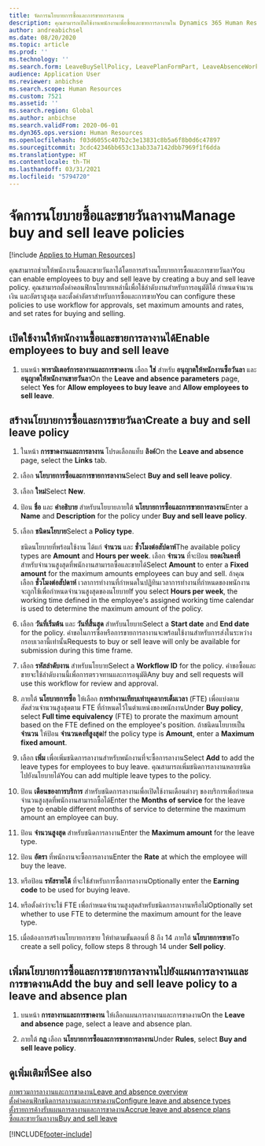 ```yaml
---
title: จัดการนโยบายการซื้อและการขายการลางาน
description: คุณสามารถเปิดใช้งานพนักงานเพื่อซื้อและขายการลางานใน Dynamics 365 Human Resources
author: andreabichsel
ms.date: 08/20/2020
ms.topic: article
ms.prod: ''
ms.technology: ''
ms.search.form: LeaveBuySellPolicy, LeavePlanFormPart, LeaveAbsenceWorkspace
audience: Application User
ms.reviewer: anbichse
ms.search.scope: Human Resources
ms.custom: 7521
ms.assetid: ''
ms.search.region: Global
ms.author: anbichse
ms.search.validFrom: 2020-06-01
ms.dyn365.ops.version: Human Resources
ms.openlocfilehash: f03d6055c407b2c3e13831c8b5a6f8b0d6c47897
ms.sourcegitcommit: 3cdc42346bb653c13ab33a7142dbb7969f1f6dda
ms.translationtype: HT
ms.contentlocale: th-TH
ms.lasthandoff: 03/31/2021
ms.locfileid: "5794720"
---
```

# <a name="manage-buy-and-sell-leave-policies"></a><span data-ttu-id="5d74b-103">จัดการนโยบายซื้อและขายวันลางาน</span><span class="sxs-lookup"><span data-stu-id="5d74b-103">Manage buy and sell leave policies</span></span>

[!include [Applies to Human Resources](../includes/applies-to-hr.md)]

<span data-ttu-id="5d74b-104">คุณสามารถช่วยให้พนักงานซื้อและขายวันลาได้โดยการสร้างนโยบายการซื้อและการขายวันลา</span><span class="sxs-lookup"><span data-stu-id="5d74b-104">You can enable employees to buy and sell leave by creating a buy and sell leave policy.</span></span> <span data-ttu-id="5d74b-105">คุณสามารถตั้งค่าคอนฟิกนโยบายเหล่านี้เพื่อใช้ลำดับงานสำหรับการอนุมัติได้ กำหนดจำนวนเงิน และอัตราสูงสุด และตั้งค่าอัตราสำหรับการซื้อและการขาย</span><span class="sxs-lookup"><span data-stu-id="5d74b-105">You can configure these policies to use workflow for approvals, set maximum amounts and rates, and set rates for buying and selling.</span></span> 

## <a name="enable-employees-to-buy-and-sell-leave"></a><span data-ttu-id="5d74b-106">เปิดใช้งานให้พนักงานซื้อและขายการลางานได้</span><span class="sxs-lookup"><span data-stu-id="5d74b-106">Enable employees to buy and sell leave</span></span>

1. <span data-ttu-id="5d74b-107">บนหน้า **พารามิเตอร์การลางานและการขาดงาน** เลือก **ใช่** สำหรับ **อนุญาตให้พนักงานซื้อวันลา** และ **อนุญาตให้พนักงานขายวันลา**</span><span class="sxs-lookup"><span data-stu-id="5d74b-107">On the **Leave and absence parameters** page, select **Yes** for **Allow employees to buy leave** and **Allow employees to sell leave**.</span></span>

## <a name="create-a-buy-and-sell-leave-policy"></a><span data-ttu-id="5d74b-108">สร้างนโยบายการซื้อและการขายวันลา</span><span class="sxs-lookup"><span data-stu-id="5d74b-108">Create a buy and sell leave policy</span></span>

1. <span data-ttu-id="5d74b-109">ในหน้า **การขาดงานและการลางาน** โปรดเลือกแท็บ **ลิงค์**</span><span class="sxs-lookup"><span data-stu-id="5d74b-109">On the **Leave and absence** page, select the **Links** tab.</span></span> 

2. <span data-ttu-id="5d74b-110">เลือก **นโยบายการซื้อและการขายการลางาน**</span><span class="sxs-lookup"><span data-stu-id="5d74b-110">Select **Buy and sell leave policy**.</span></span>

3. <span data-ttu-id="5d74b-111">เลือก **ใหม่**</span><span class="sxs-lookup"><span data-stu-id="5d74b-111">Select **New**.</span></span>

4. <span data-ttu-id="5d74b-112">ป้อน **ชื่อ** และ **คำอธิบาย** สำหรับนโยบายภายใต้ **นโยบายการซื้อและการขายการลางาน**</span><span class="sxs-lookup"><span data-stu-id="5d74b-112">Enter a **Name** and **Description** for the policy under **Buy and sell leave policy**.</span></span> 

5. <span data-ttu-id="5d74b-113">เลือก **ชนิดนโยบาย**</span><span class="sxs-lookup"><span data-stu-id="5d74b-113">Select a **Policy type**.</span></span> 

   <span data-ttu-id="5d74b-114">ชนิดนโยบายที่พร้อมใช้งาน ได้แก่ **จำนวน** และ **ชั่วโมงต่อสัปดาห์**</span><span class="sxs-lookup"><span data-stu-id="5d74b-114">The available policy types are **Amount** and **Hours per week**.</span></span> <span data-ttu-id="5d74b-115">เลือก **จำนวน** ที่จะป้อน **ยอดเงินคงที่** สำหรับจำนวนสูงสุดที่พนักงานสามารถซื้อและขายได้</span><span class="sxs-lookup"><span data-stu-id="5d74b-115">Select **Amount** to enter a **Fixed amount** for the maximum amounts employees can buy and sell.</span></span> <span data-ttu-id="5d74b-116">ถ้าคุณเลือก **ชั่วโมงต่อสัปดาห์** เวลาการทำงานที่กำหนดในปฏิทินเวลาการทำงานที่กำหนดของพนักงาน จะถูกใช้เพื่อกำหนดจำนวนสูงสุดของนโยบาย</span><span class="sxs-lookup"><span data-stu-id="5d74b-116">If you select **Hours per week**, the working time defined in the employee's assigned working time calendar is used to determine the maximum amount of the policy.</span></span> 

6. <span data-ttu-id="5d74b-117">เลือก **วันที่เริ่มต้น** และ **วันที่สิ้นสุด** สำหรับนโยบาย</span><span class="sxs-lookup"><span data-stu-id="5d74b-117">Select a **Start date** and **End date** for the policy.</span></span> <span data-ttu-id="5d74b-118">คำขอในการซื้อหรือการขายการลางานจะพร้อมใช้งานสำหรับการส่งในระหว่างกรอบเวลานี้เท่านั้น</span><span class="sxs-lookup"><span data-stu-id="5d74b-118">Requests to buy or sell leave will only be available for submission during this time frame.</span></span> 

7. <span data-ttu-id="5d74b-119">เลือก **รหัสลำดับงาน** สำหรับนโยบาย</span><span class="sxs-lookup"><span data-stu-id="5d74b-119">Select a **Workflow ID** for the policy.</span></span> <span data-ttu-id="5d74b-120">คำขอซื้อและขายจะใช้ลำดับงานนี้เพื่อการตรวจทานและการอนุมัติ</span><span class="sxs-lookup"><span data-stu-id="5d74b-120">Any buy and sell requests will use this workflow for review and approval.</span></span> 

8. <span data-ttu-id="5d74b-121">ภายใต้ **นโยบายการซื้อ** ให้เลือก **การทำงานเทียบเท่าบุคลากรเต็มเวลา** (FTE) เพื่อแบ่งตามสัดส่วนจำนวนสูงสุดตาม FTE ที่กำหนดไว้ในตำแหน่งของพนักงาน</span><span class="sxs-lookup"><span data-stu-id="5d74b-121">Under **Buy policy**, select **Full time equivalency** (FTE) to prorate the maximum amount based on the FTE defined on the employee's position.</span></span> <span data-ttu-id="5d74b-122">ถ้าชนิดนโยบายเป็น **จำนวน** ให้ป้อน **จำนวนคงที่สูงสุด**</span><span class="sxs-lookup"><span data-stu-id="5d74b-122">If the policy type is **Amount**, enter a **Maximum fixed amount**.</span></span> 

9. <span data-ttu-id="5d74b-123">เลือก **เพิ่ม** เพื่อเพิ่มชนิดการลางานสำหรับพนักงานที่จะซื้อการลางาน</span><span class="sxs-lookup"><span data-stu-id="5d74b-123">Select **Add** to add the leave types for employees to buy leave.</span></span> <span data-ttu-id="5d74b-124">คุณสามารถเพิ่มชนิดการลางานหลายชนิดไปยังนโยบายได้</span><span class="sxs-lookup"><span data-stu-id="5d74b-124">You can add multiple leave types to the policy.</span></span> 

10. <span data-ttu-id="5d74b-125">ป้อน **เดือนของการบริการ** สำหรับชนิดการลางานเพื่อเปิดใช้งานเดือนต่างๆ ของบริการเพื่อกำหนดจำนวนสูงสุดที่พนักงานสามารถซื้อได้</span><span class="sxs-lookup"><span data-stu-id="5d74b-125">Enter the **Months of service** for the leave type to enable different months of service to determine the maximum amount an employee can buy.</span></span> 

11. <span data-ttu-id="5d74b-126">ป้อน **จำนวนสูงสุด** สำหรับชนิดการลางาน</span><span class="sxs-lookup"><span data-stu-id="5d74b-126">Enter the **Maximum amount** for the leave type.</span></span> 

12. <span data-ttu-id="5d74b-127">ป้อน **อัตรา** ที่พนักงานจะซื้อการลางาน</span><span class="sxs-lookup"><span data-stu-id="5d74b-127">Enter the **Rate** at which the employee will buy the leave.</span></span> 

13. <span data-ttu-id="5d74b-128">หรือป้อน **รหัสรายได้** ที่จะใช้สำหรับการซื้อการลางาน</span><span class="sxs-lookup"><span data-stu-id="5d74b-128">Optionally enter the **Earning code** to be used for buying leave.</span></span> 

14. <span data-ttu-id="5d74b-129">หรือตั้งค่าว่าจะใช้ FTE เพื่อกำหนดจำนวนสูงสุดสำหรับชนิดการลางานหรือไม่</span><span class="sxs-lookup"><span data-stu-id="5d74b-129">Optionally set whether to use FTE to determine the maximum amount for the leave type.</span></span> 

15. <span data-ttu-id="5d74b-130">เมื่อต้องการสร้างนโยบายการขาย ให้ทำตามขั้นตอนที่ 8 ถึง 14 ภายใต้ **นโยบายการขาย**</span><span class="sxs-lookup"><span data-stu-id="5d74b-130">To create a sell policy, follow steps 8 through 14 under **Sell policy**.</span></span> 

## <a name="add-the-buy-and-sell-leave-policy-to-a-leave-and-absence-plan"></a><span data-ttu-id="5d74b-131">เพิ่มนโยบายการซื้อและการขายการลางานไปยังแผนการลางานและการขาดงาน</span><span class="sxs-lookup"><span data-stu-id="5d74b-131">Add the buy and sell leave policy to a leave and absence plan</span></span>

1. <span data-ttu-id="5d74b-132">บนหน้า **การลางานและการขาดงาน** ให้เลือกแผนการลางานและการขาดงาน</span><span class="sxs-lookup"><span data-stu-id="5d74b-132">On the **Leave and absence** page, select a leave and absence plan.</span></span>

2. <span data-ttu-id="5d74b-133">ภายใต้ **กฎ** เลือก **นโยบายการซื้อและการขายการลางาน**</span><span class="sxs-lookup"><span data-stu-id="5d74b-133">Under **Rules**, select **Buy and sell leave policy**.</span></span>

## <a name="see-also"></a><span data-ttu-id="5d74b-134">ดูเพิ่มเติมที่</span><span class="sxs-lookup"><span data-stu-id="5d74b-134">See also</span></span>

[<span data-ttu-id="5d74b-135">ภาพรวมการลางานและการขาดงาน</span><span class="sxs-lookup"><span data-stu-id="5d74b-135">Leave and absence overview</span></span>](hr-leave-and-absence-overview.md)</br>
[<span data-ttu-id="5d74b-136">ตั้งค่าคอนฟิกชนิดการลางานและการขาดงาน</span><span class="sxs-lookup"><span data-stu-id="5d74b-136">Configure leave and absence types</span></span>](hr-leave-and-absence-types.md)</br>
[<span data-ttu-id="5d74b-137">ตั้งรายการค้างรับแผนการลางานและการขาดงาน</span><span class="sxs-lookup"><span data-stu-id="5d74b-137">Accrue leave and absence plans</span></span>](hr-leave-and-absence-accrue.md)</br>
[<span data-ttu-id="5d74b-138">ซื้อและขายวันลางาน</span><span class="sxs-lookup"><span data-stu-id="5d74b-138">Buy and sell leave</span></span>](hr-employee-self-service-buy-sell-leave.md)



[!INCLUDE[footer-include](../includes/footer-banner.md)]
